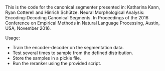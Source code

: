 This is the code for the canonical segmenter presented in:
Katharina Kann, Ryan Cotterell and Hinrich Schütze. Neural Morphological Analysis: Encoding-Decoding Canonical Segments. In Proceedings of the 2016 Conference on Empirical Methods in Natural Language Processing, Austin, USA, November 2016.

Usage:
- Train the encoder-decoder on the segmentation data.
- Test several times to sample from the defined distribution.
- Store the samples in a pickle file.
- Run the reranker using the provided script.